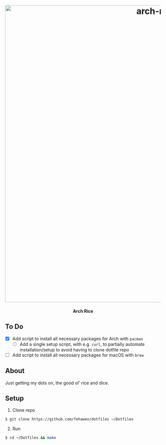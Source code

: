 <h1 align="center">
	<a href="https://github.com/fehawen/dotfiles">
		<img alt="arch-rice" src="https://user-images.githubusercontent.com/36552788/63900152-ebb71b00-c9ff-11e9-906f-fad68d2d85e7.png" width="960">
	</a>
	<br>
</h1>

<h4 align="center">
Arch Rice
</h4>

## To Do

- [x] Add script to install all necessary packages for Arch with `pacman`
    - [ ] Add a single setup script, with e.g. `curl`, to partially automate installation/setup to avoid having to clone dotfile repo
- [ ] Add script to install all necessary packages for macOS with `brew`

## About

Just getting my dots on, the good ol' rice and dice.

## Setup

1. Clone repo

```bash
$ git clone https://github.com/fehawen/dotfiles ~/Dotfiles
```

2. Run

```bash
$ cd ~/Dotfiles && make
```
